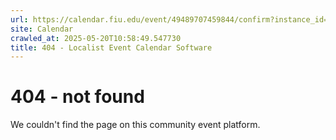 ```yaml
---
url: https://calendar.fiu.edu/event/49489707459844/confirm?instance_id=49489707472139&return=https%3A%2F%2Fcalendar.fiu.edu%2Fmiami_beach_urban_studios_364
site: Calendar
crawled_at: 2025-05-20T10:58:49.547730
title: 404 - Localist Event Calendar Software
---
```


# 404 - not found
We couldn't find the page on this community event platform.
